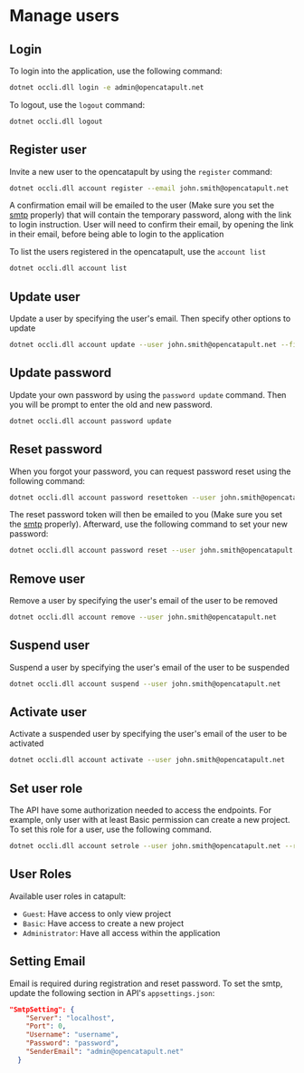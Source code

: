 # Manage users

## Login
To login into the application, use the following command:
```sh
dotnet occli.dll login -e admin@opencatapult.net
```

To logout, use the `logout` command:
```sh
dotnet occli.dll logout
```

## Register user

Invite a new user to the opencatapult by using the `register` command:
```sh
dotnet occli.dll account register --email john.smith@opencatapult.net
```

A confirmation email will be emailed to the user (Make sure you set the [smtp](#setting-email) properly) that will contain the temporary password, along with the link to login instruction. User will need to confirm their email, by opening the link in their email, before being able to login to the application

To list the users registered in the opencatapult, use the `account list`
```sh
dotnet occli.dll account list
```

## Update user

Update a user by specifying the user's email. Then specify other options to update
```sh
dotnet occli.dll account update --user john.smith@opencatapult.net --firstname John --lastname Smith
```

## Update password

Update your own password by using the `password update` command. Then you will be prompt to enter the old and new password.
```sh
dotnet occli.dll account password update
```

## Reset password

When you forgot your password, you can request password reset using the following command:
```sh
dotnet occli.dll account password resettoken --user john.smith@opencatapult.net
```
The reset password token will then be emailed to you (Make sure you set the [smtp](#setting-email) properly). Afterward, use the following command to set your new password:
```sh
dotnet occli.dll account password reset --user john.smith@opencatapult.net --token [emailed token]
```

## Remove user

Remove a user by specifying the user's email of the user to be removed
```sh
dotnet occli.dll account remove --user john.smith@opencatapult.net
```

## Suspend user

Suspend a user by specifying the user's email of the user to be suspended
```sh
dotnet occli.dll account suspend --user john.smith@opencatapult.net
```

## Activate user

Activate a suspended user by specifying the user's email of the user to be activated
```sh
dotnet occli.dll account activate --user john.smith@opencatapult.net
```

## Set user role

The API have some authorization needed to access the endpoints. For example, only user with at least Basic permission can create a new project. To set this role for a user, use the following command.

```sh
dotnet occli.dll account setrole --user john.smith@opencatapult.net --role Basic
```

## User Roles

Available user roles in catapult:
- `Guest`: Have access to only view project 
- `Basic`: Have access to create a new project
- `Administrator`: Have all access within the application

## Setting Email
Email is required during registration and reset password. To set the smtp, update the following section in API's `appsettings.json`:
```json
"SmtpSetting": {
    "Server": "localhost",
    "Port": 0,
    "Username": "username",
    "Password": "password",
    "SenderEmail": "admin@opencatapult.net"
  }
```